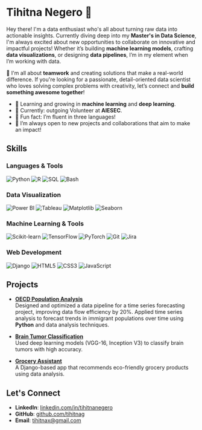 <h1 align="left">Tihitna Negero 👋</h1>

Hey there! I'm  a data enthusiast who's all about turning raw data into actionable insights. Currently diving deep into my **Master's in Data Science**, I'm always excited about new opportunities to collaborate on innovative and impactful projects! Whether it’s building **machine learning models**, crafting **data visualizations**, or designing **data pipelines**, I’m in my element when I’m working with data.

🚀 I'm all about **teamwork** and creating solutions that make a real-world difference. If you're looking for a passionate, detail-oriented data scientist who loves solving complex problems with creativity, let’s connect and **build something awesome together**!

- 🌱 Learning and growing in **machine learning** and **deep learning**.
- 💼 Currently: outgoing Volunteer at **AIESEC**.
- 🧠 Fun fact: I’m fluent in three languages!
- 🔗 I’m always open to new projects and collaborations that aim to make an impact!

## Skills

### Languages & Tools

![Python](https://img.shields.io/badge/-Python-3776AB?style=flat&logo=Python&logoColor=white)
![R](https://img.shields.io/badge/-R-276DC3?style=flat&logo=r&logoColor=white)
![SQL](https://img.shields.io/badge/-SQL-4479A1?style=flat&logo=postgresql&logoColor=white)
![Bash](https://img.shields.io/badge/-Bash-4EAA25?style=flat&logo=gnubash&logoColor=white)

### Data Visualization

![Power BI](https://img.shields.io/badge/-Power_BI-F2C811?style=flat&logo=powerbi&logoColor=black)
![Tableau](https://img.shields.io/badge/-Tableau-E97627?style=flat&logo=tableau&logoColor=white)
![Matplotlib](https://img.shields.io/badge/-Matplotlib-11557C?style=flat&logo=matplotlib&logoColor=white)
![Seaborn](https://img.shields.io/badge/-Seaborn-117CAE?style=flat&logo=seaborn&logoColor=white)

### Machine Learning & Tools

![Scikit-learn](https://img.shields.io/badge/-Scikit%20Learn-F7931E?style=flat&logo=scikit-learn&logoColor=white)
![TensorFlow](https://img.shields.io/badge/-TensorFlow-FF6F00?style=flat&logo=TensorFlow&logoColor=white)
![PyTorch](https://img.shields.io/badge/-PyTorch-EE4C2C?style=flat&logo=pytorch&logoColor=white)
![Git](https://img.shields.io/badge/-Git-F05032?style=flat&logo=git&logoColor=white)
![Jira](https://img.shields.io/badge/-Jira-0052CC?style=flat&logo=jira&logoColor=white)

### Web Development

![Django](https://img.shields.io/badge/-Django-092E20?style=flat&logo=django&logoColor=white)
![HTML5](https://img.shields.io/badge/-HTML5-E34F26?style=flat&logo=html5&logoColor=white)
![CSS3](https://img.shields.io/badge/-CSS3-1572B6?style=flat&logo=css3&logoColor=white)
![JavaScript](https://img.shields.io/badge/-JavaScript-F7DF1E?style=flat&logo=javascript&logoColor=black)

## Projects

- [**OECD Population Analysis**](https://github.com/tihitnag/OECD-POPULATION)  
  Designed and optimized a data pipeline for a time series forecasting project, improving data flow efficiency by 20%. Applied time series analysis to forecast trends in immigrant populations over time using **Python** and data analysis techniques.
-  [**Brain Tumor Classification**](https://github.com/tihitnag/brain_tumor_detection-using-vgg-_and_resnet50)  
  Used deep learning models (VGG-16, Inception V3) to classify brain tumors with high accuracy.

- [**Grocery Assistant**](https://github.com/tihitnag/grocery_assistant)  
  A Django-based app that recommends eco-friendly grocery products using data analysis.

## Let's Connect

- **LinkedIn**: [linkedin.com/in/tihitnanegero](https://www.linkedin.com/in/tihitna-gugsa)
- **GitHub**: [github.com/tihitnag](https://github.com/tihitnag)
- **Email**: [tihitnax@gmail.com](mailto:tihitnax@gmail.com)

